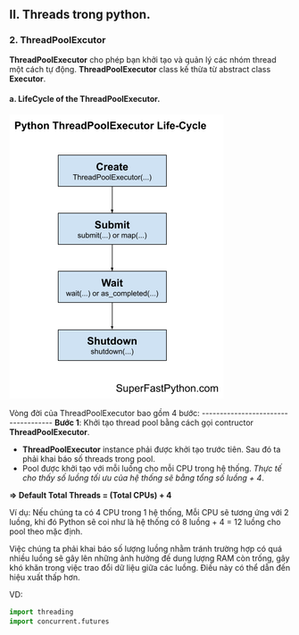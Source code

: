 ## II. Threads trong python.
### 2. ThreadPoolExcutor
**ThreadPoolExecutor** cho phép bạn khởi tạo và quản lý các nhóm thread một cách tự động.
**ThreadPoolExecutor** class kế thừa từ abstract class **Executor**.

#### a. LifeCycle of the ThreadPoolExecutor.
![LifeCycle of the ThreadPoolExecutor](/images/ThreadPoolExecutor-Life-Cycle.webp)

Vòng đời của ThreadPoolExecutor bao gồm 4 bước:
\------------------------------------
**Bước 1**: Khởi tạo thread pool bằng cách gọi contructor **ThreadPoolExecutor**.
- **ThreadPoolExecutor** instance phải được khởi tạo trước tiên. Sau đó ta phải khai báo số threads trong pool. 
- Pool được khởi tạo với mỗi luồng cho mỗi CPU trong hệ thống. _Thực tế cho thấy số luồng tối ưu của hệ thống sẽ bằng tổng số luồng + 4_.

**=> Default Total Threads = (Total CPUs) + 4**

Ví dụ: Nếu chúng ta có 4 CPU trong 1 hệ thống, Mỗi CPU sẽ tương ứng với 2 luồng, khi đó Python sẽ coi như là hệ thống có 8 luồng + 4 = 12 luồng cho pool theo mặc định. 

Việc chúng ta phải khai báo số lượng luồng nhằm tránh trường hợp có quá nhiều luồng sẽ gây lên những ảnh hưởng đế dung lượng RAM còn trống, gây khó khăn trong việc trao đổi dữ liệu giữa các luồng. Điều này có thể dẫn đến hiệu xuất thấp hơn.

VD:
```python
import threading
import concurrent.futures
```